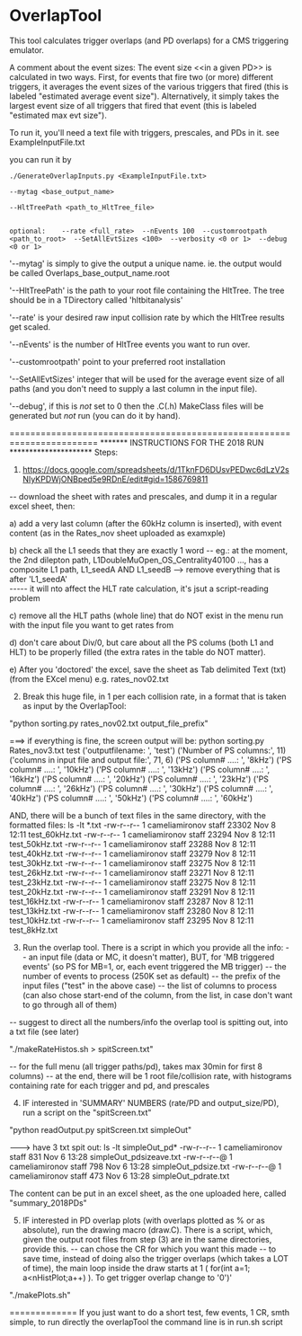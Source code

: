 
# OverlapTool

This tool calculates trigger overlaps (and PD overlaps) for a CMS triggering emulator. 


A comment about the event sizes: The event size \<\<in a given PD\>\> is calculated in two ways. First, for events that fire two (or more) different triggers, it averages the event sizes of the various triggers that fired (this is labeled "estimated average event size").  Alternatively, it simply takes the largest event size of all triggers that fired that event (this is labeled "estimated max evt size").

To run it, you'll need a text file with triggers, prescales, and PDs in it. 
see ExampleInputFile.txt

you can run it by 

```` 
./GenerateOverlapInputs.py <ExampleInputFile.txt> 

--mytag <base_output_name> 

--HltTreePath <path_to_HltTree_file> 


optional:    --rate <full_rate>  --nEvents 100  --customrootpath <path_to_root>  --SetAllEvtSizes <100>  --verbosity <0 or 1>  --debug <0 or 1>

```` 

'--mytag' is simply to give the output a unique name.  ie. the output would be called Overlaps_base_output_name.root

'--HltTreePath' is the path to your root file containing the HltTree. The tree should be in a TDirectory called 'hltbitanalysis'

'--rate' is your desired raw input collision rate by which the HltTree results get scaled. 

'--nEvents' is the number of HltTree events you want to run over. 

'--customrootpath' point to your preferred root installation

'--SetAllEvtSizes' integer that will be used for the average event size of all paths (and you don't need to supply a last column in the input file).

'--debug', if this is *not* set to 0 then the .C(.h) MakeClass files will be generated but *not* run (you can do it by hand).

=======================================================================
******* INSTRUCTIONS FOR THE 2018 RUN *********************
Steps: 

1) https://docs.google.com/spreadsheets/d/1TknFD6DUsvPEDwc6dLzV2sNIyKPDWjONBped5e9RDnE/edit#gid=1586769811

-- download the sheet with rates and prescales, and dump it in a regular excel sheet, then:

a) add a very last column (after the 60kHz column is inserted), with event content (as in the Rates_nov sheet uploaded as examxple)

b) check all the L1 seeds that they are exactly 1 word 
-- eg.: at the moment, the 2nd dilepton path, L1DoubleMuOpen_OS_Centrality40100 ..., has a composite L1 path, L1_seedA AND L1_seedB --> remove everything that is after 'L1_seedA'  
----- it will nto affect the HLT rate calculation, it's jsut a script-reading problem

c) remove all the HLT paths (whole line) that do NOT exist in the menu run with the input file you want to get rates from

d) don't care about Div/0, but care about all the PS colums (both L1 and HLT) to be properly filled (the extra rates in the table do NOT matter). 

e) After you 'doctored' the excel, save the sheet as Tab delimited Text (txt) (from the EXcel menu)
e.g. rates_nov02.txt


2) Break this huge file, in 1 per each collision rate, in a format that is taken as input by the OverlapTool:

"python sorting.py rates_nov02.txt output_file_prefix"

===> if everything is fine, the screen output will be:
python sorting.py Rates_nov3.txt test
('outputfilename: ', 'test')
('Number of PS columns:', 11)
('columns in input file and output file:', 71, 6)
('PS column# ....: ', '8kHz')
('PS column# ....: ', '10kHz')
('PS column# ....: ', '13kHz')
('PS column# ....: ', '16kHz')
('PS column# ....: ', '20kHz')
('PS column# ....: ', '23kHz')
('PS column# ....: ', '26kHz')
('PS column# ....: ', '30kHz')
('PS column# ....: ', '40kHz')
('PS column# ....: ', '50kHz')
('PS column# ....: ', '60kHz')


AND, there will be a bunch of text files in the same directory, with the formatted files:
ls -lt *.txt
-rw-r--r--  1 cameliamironov  staff   23302 Nov  8 12:11 test_60kHz.txt
-rw-r--r--  1 cameliamironov  staff   23294 Nov  8 12:11 test_50kHz.txt
-rw-r--r--  1 cameliamironov  staff   23288 Nov  8 12:11 test_40kHz.txt
-rw-r--r--  1 cameliamironov  staff   23279 Nov  8 12:11 test_30kHz.txt
-rw-r--r--  1 cameliamironov  staff   23275 Nov  8 12:11 test_26kHz.txt
-rw-r--r--  1 cameliamironov  staff   23271 Nov  8 12:11 test_23kHz.txt
-rw-r--r--  1 cameliamironov  staff   23275 Nov  8 12:11 test_20kHz.txt
-rw-r--r--  1 cameliamironov  staff   23291 Nov  8 12:11 test_16kHz.txt
-rw-r--r--  1 cameliamironov  staff   23287 Nov  8 12:11 test_13kHz.txt
-rw-r--r--  1 cameliamironov  staff   23280 Nov  8 12:11 test_10kHz.txt
-rw-r--r--  1 cameliamironov  staff   23295 Nov  8 12:11 test_8kHz.txt


3) Run the overlap tool. There is a script in which you provide all the info:
-- an input file (data or MC, it doesn't matter), BUT, for 'MB triggered events' (so PS for MB=1, or, each event triggered the MB trigger)
-- the number of events to process (250K set as default)
-- the prefix of the input files ("test" in the above case)
-- the list of columns to process (can also chose start-end of the column, from the list, in case don't want to go through all of them)

-- suggest to direct all the numbers/info the overlap tool is spitting out, into a txt file (see later)

"./makeRateHistos.sh > spitScreen.txt"

-- for the full menu (all trigger paths/pd), takes max 30min for first 8 columns)
-- at the end, there will be 1 root file/collision rate, with histograms containing rate for each trigger and pd, and prescales

4) IF interested in 'SUMMARY' NUMBERS (rate/PD and output_size/PD), run a script on the "spitScreen.txt"

"python readOutput.py spitScreen.txt simpleOut"

---> have 3 txt spit out:
ls -lt simpleOut_pd*
-rw-r--r--  1 cameliamironov  staff  831 Nov  6 13:28 simpleOut_pdsizeave.txt
-rw-r--r--@ 1 cameliamironov  staff  798 Nov  6 13:28 simpleOut_pdsize.txt
-rw-r--r--@ 1 cameliamironov  staff  473 Nov  6 13:28 simpleOut_pdrate.txt

The content can be put in an excel sheet, as the one uploaded here, called "summary_2018PDs"

5) IF interested in PD overlap plots (with overlaps plotted as % or as absolute), run the drawing macro (draw.C). There is a script, which, given the output root files from step (3) are in the same directories, provide this.
-- can chose the CR for which you want this made
-- to save time, instead of doing also the trigger overlaps (which takes a LOT of time), the main loop inside the draw starts at 1 (  for(int a=1; a<nHistPlot;a++)
 ). To get trigger overlap change to '0')'

"./makePlots.sh"



=============
If you just want to do a short test, few events, 1 CR, smth simple, to run directly the overlapTool the command line is in run.sh script
